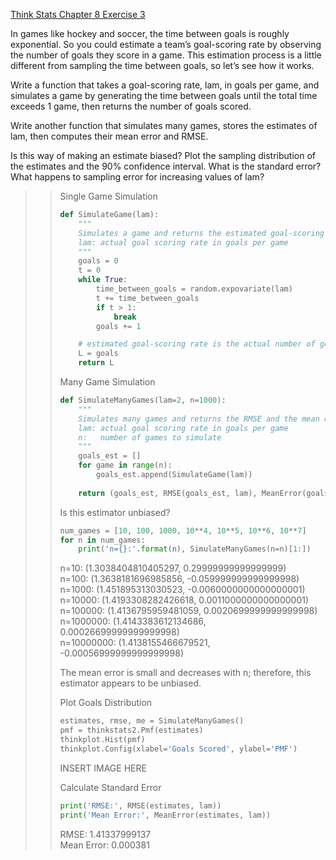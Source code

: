 [Think Stats Chapter 8 Exercise 3](http://greenteapress.com/thinkstats2/html/thinkstats2009.html#toc77)

In games like hockey and soccer, the time between goals is roughly exponential. So you could estimate a team’s goal-scoring rate by observing the number of goals they score in a game. This estimation process is a little different from sampling the time between goals, so let’s see how it works.

Write a function that takes a goal-scoring rate, lam, in goals per game, and simulates a game by generating the time between goals until the total time exceeds 1 game, then returns the number of goals scored.

Write another function that simulates many games, stores the estimates of lam, then computes their mean error and RMSE.

Is this way of making an estimate biased? Plot the sampling distribution of the estimates and the 90% confidence interval. What is the standard error? What happens to sampling error for increasing values of lam?

>> Single Game Simulation
>> ```python
>> def SimulateGame(lam):
>>     """
>>     Simulates a game and returns the estimated goal-scoring rate.
>>     lam: actual goal scoring rate in goals per game
>>     """
>>     goals = 0
>>     t = 0
>>     while True:
>>         time_between_goals = random.expovariate(lam)
>>         t += time_between_goals
>>         if t > 1:
>>             break
>>         goals += 1
>> 
>>     # estimated goal-scoring rate is the actual number of goals scored
>>     L = goals
>>     return L
>> ```
>>
>> Many Game Simulation
>> ```python
>> def SimulateManyGames(lam=2, n=1000):
>>     """
>>     Simulates many games and returns the RMSE and the mean error.
>>     lam: actual goal scoring rate in goals per game
>>     n:   number of games to simulate
>>     """
>>     goals_est = []
>>     for game in range(n):
>>         goals_est.append(SimulateGame(lam))
>>      
>>     return (goals_est, RMSE(goals_est, lam), MeanError(goals_est, lam))
>> ```
>>
>> Is this estimator unbiased?
>> ```python
>> num_games = [10, 100, 1000, 10**4, 10**5, 10**6, 10**7]
>> for n in num_games:
>>     print('n={}:'.format(n), SimulateManyGames(n=n)[1:])  
>> ```
>> n=10: (1.3038404810405297, 0.29999999999999999)  
>> n=100: (1.3638181696985856, -0.059999999999999998)  
>> n=1000: (1.451895313030523, -0.0060000000000000001)   
>> n=10000: (1.4193308282426618, 0.0011000000000000001)  
>> n=100000: (1.4136795959481059, 0.0020699999999999998)  
>> n=1000000: (1.4143383612134686, 0.00026699999999999998)  
>> n=10000000: (1.4138155466679521, -0.00056999999999999998)  
>>
>> The mean error is small and decreases with n; therefore, this estimator appears to be unbiased.
>>
>> Plot Goals Distribution
>> ```python
>> estimates, rmse, me = SimulateManyGames() 
>> pmf = thinkstats2.Pmf(estimates)
>> thinkplot.Hist(pmf)
>> thinkplot.Config(xlabel='Goals Scored', ylabel='PMF')
>> ```
>>
>> INSERT IMAGE HERE
>>
>> Calculate Standard Error
>> ```python
>> print('RMSE:', RMSE(estimates, lam))
>> print('Mean Error:', MeanError(estimates, lam))
>> ```
>> RMSE: 1.41337999137  
>> Mean Error: 0.000381
